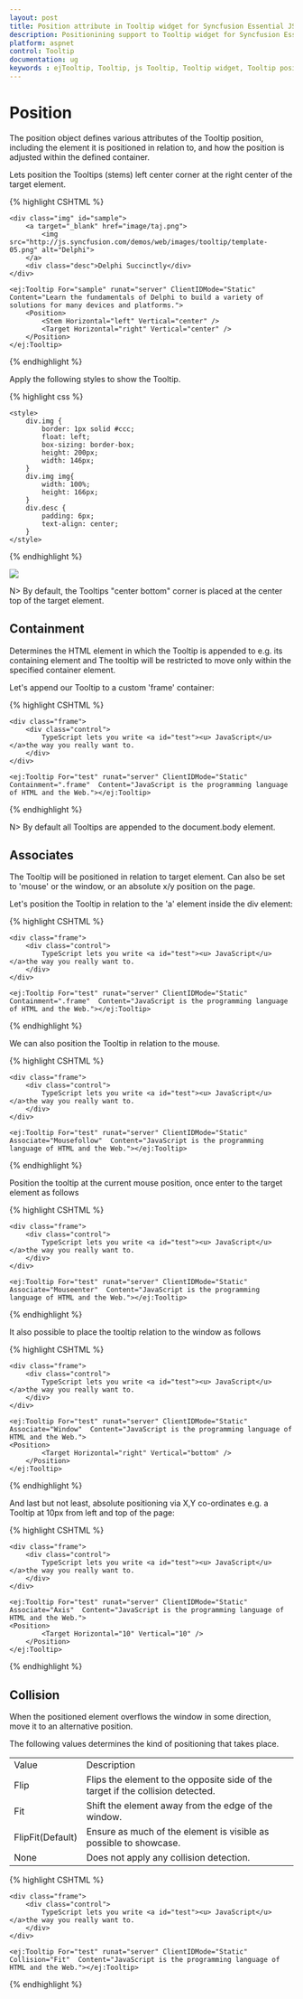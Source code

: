 ```yaml
---
layout: post
title: Position attribute in Tooltip widget for Syncfusion Essential JS
description: Positionining support to Tooltip widget for Syncfusion Essential JS
platform: aspnet
control: Tooltip
documentation: ug
keywords : ejTooltip, Tooltip, js Tooltip, Tooltip widget, Tooltip position, Tooltip collision
---
```


# Position

The position object defines various attributes of the Tooltip position, including the element it is positioned in relation to, and how the position is adjusted within the defined container.

Lets position the Tooltips (stems) left center corner at the right center of the target element.

{% highlight CSHTML %}
 
    <div class="img" id="sample">
        <a target="_blank" href="image/taj.png">
            <img src="http://js.syncfusion.com/demos/web/images/tooltip/template-05.png" alt="Delphi">
        </a>
        <div class="desc">Delphi Succinctly</div>
    </div>

    <ej:Tooltip For="sample" runat="server" ClientIDMode="Static"  Content="Learn the fundamentals of Delphi to build a variety of solutions for many devices and platforms.">
        <Position>
            <Stem Horizontal="left" Vertical="center" />
            <Target Horizontal="right" Vertical="center" />
        </Position>
    </ej:Tooltip>

{% endhighlight %}

Apply the following styles to show the Tooltip.

{% highlight css %}

    <style>
        div.img {
            border: 1px solid #ccc;
            float: left;
            box-sizing: border-box;
            height: 200px;
            width: 146px;
        }
        div.img img{
            width: 100%;
            height: 166px;
        }
        div.desc {
            padding: 6px;
            text-align: center;
        }
    </style>
    
{% endhighlight %}

![](Position_images/position.png)

N> By default, the Tooltips "center bottom" corner is placed at the center top of the target element.

## Containment 

Determines the HTML element in which the Tooltip is appended to e.g. its containing element and The tooltip will be restricted to move only within the specified container element.

Let's append our Tooltip to a custom 'frame' container:

{% highlight CSHTML %}
 
    <div class="frame">
        <div class="control">
            TypeScript lets you write <a id="test"><u> JavaScript</u> </a>the way you really want to.
        </div>
    </div>
    
    <ej:Tooltip For="test" runat="server" ClientIDMode="Static" Containment=".frame"  Content="JavaScript is the programming language of HTML and the Web."></ej:Tooltip>
    
{% endhighlight %}

N> By default all Tooltips are appended to the document.body element.

## Associates 

 The Tooltip will be positioned in relation to target element. Can also be set to 'mouse' or the window, or an absolute x/y position on the page.
 
 Let's position the Tooltip in relation to the 'a' element inside the div element:
 
 {% highlight CSHTML %}
 
    <div class="frame">
        <div class="control">
            TypeScript lets you write <a id="test"><u> JavaScript</u> </a>the way you really want to.
        </div>
    </div>

    <ej:Tooltip For="test" runat="server" ClientIDMode="Static" Containment=".frame"  Content="JavaScript is the programming language of HTML and the Web."></ej:Tooltip>
    
{% endhighlight %}
 
We can also position the Tooltip in relation to the mouse.
 
{% highlight CSHTML %}
 
    <div class="frame">
        <div class="control">
            TypeScript lets you write <a id="test"><u> JavaScript</u> </a>the way you really want to.
        </div>
    </div>

    <ej:Tooltip For="test" runat="server" ClientIDMode="Static" Associate="Mousefollow"  Content="JavaScript is the programming language of HTML and the Web."></ej:Tooltip>
    
{% endhighlight %}

Position the tooltip at the current mouse position, once enter to the target element as follows

{% highlight CSHTML %}
 
    <div class="frame">
        <div class="control">
            TypeScript lets you write <a id="test"><u> JavaScript</u> </a>the way you really want to.
        </div>
    </div>

    <ej:Tooltip For="test" runat="server" ClientIDMode="Static" Associate="Mouseenter"  Content="JavaScript is the programming language of HTML and the Web."></ej:Tooltip>
    
{% endhighlight %}


It also possible to place the tooltip relation to the window as follows

{% highlight CSHTML %}
 
    <div class="frame">
        <div class="control">
            TypeScript lets you write <a id="test"><u> JavaScript</u> </a>the way you really want to.
        </div>
    </div>

    <ej:Tooltip For="test" runat="server" ClientIDMode="Static" Associate="Window"  Content="JavaScript is the programming language of HTML and the Web.">
    <Position>
            <Target Horizontal="right" Vertical="bottom" />
        </Position>
    </ej:Tooltip>
    
{% endhighlight %}
    
And last but not least, absolute positioning via X,Y co-ordinates e.g. a Tooltip at 10px from left and top of the page:

{% highlight CSHTML %}
 
    <div class="frame">
        <div class="control">
            TypeScript lets you write <a id="test"><u> JavaScript</u> </a>the way you really want to.
        </div>
    </div>

    <ej:Tooltip For="test" runat="server" ClientIDMode="Static" Associate="Axis"  Content="JavaScript is the programming language of HTML and the Web.">
    <Position>
            <Target Horizontal="10" Vertical="10" />
        </Position>
    </ej:Tooltip>
    
{% endhighlight %}

## Collision 

When the positioned element overflows the window in some direction, move it to an alternative position. 

The following values determines the kind of positioning that takes place.

<table>
<tr>
<td>
Value<br/></td><td>
Description<br/></td></tr>
<tr>
<td>
Flip<br/></td><td>
Flips the element to the opposite side of the target if the collision detected.<br/></td></tr>
<tr>
<td>
Fit<br/></td><td>
Shift the element away from the edge of the window.<br/></td></tr>
<tr>
<td>
FlipFit(Default)<br/></td><td>
Ensure as much of the element is visible as possible to showcase.<br/></td></tr>
<tr>
<td>
None<br/></td><td>
Does not apply any collision detection.<br/></td></tr>
</table>

{% highlight CSHTML %}
 
    <div class="frame">
        <div class="control">
            TypeScript lets you write <a id="test"><u> JavaScript</u> </a>the way you really want to.
        </div>
    </div>

    <ej:Tooltip For="test" runat="server" ClientIDMode="Static" Collision="Fit"  Content="JavaScript is the programming language of HTML and the Web."></ej:Tooltip>
    
{% endhighlight %}